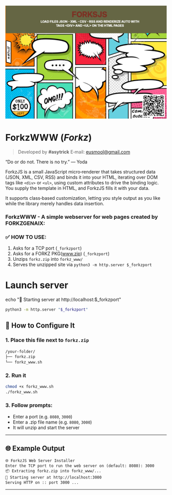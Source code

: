 ![FORKZJS](../../assets/forksjs.jpg)
# ForkzWWW (*Forkz*)

> Developed by **#asytrick**
> E‑mail: [eusmool@gmail.com](mailto:eusmool@gmail.com)

“Do or do not. There is no try.” — Yoda

ForkzJS is a small JavaScript micro‑renderer that takes structured data (JSON, XML, CSV, RSS) and binds it into your HTML, iterating over DOM tags like `<div>` or `<ul>`, using custom attributes to drive the binding logic. You supply the template in HTML, and ForkzJS fills it with your data.

It supports class‑based customization, letting you style output as you like while the library merely handles data insertion.

### ForkzWWW - A simple webserver for web pages created by FORKZGENAIX:

### ✅ HOW TO USE:

1. Asks for a TCP port (`_forkzport`)
2. Asks for a FORKZ PKG(www.zip) (`_forkzport`)
3. Unzips `forkz.zip` into `forkz_www/`
4. Serves the unzipped site via `python3 -m http.server $_forkzport`


# Launch server
echo "🚀 Starting server at http://localhost:$_forkzport"

```bash
python3 -m http.server "$_forkzport"
```

## 🧪 How to Configure It

### 1. Place this file next to `forkz.zip`

```bash
/your-folder/
├── forkz.zip
└── forkz_www.sh
```

### 2. Run it

```bash
chmod +x forkz_www.sh
./forkz_www.sh
```

### 3. Follow prompts:

* Enter a port (e.g. `8080`, `3000`)
* Enter a .zip file name (e.g. `8080`, `3000`)
* It will unzip and start the server

---

## 🌐 Example Output

```
🌐 ForkzJS Web Server Installer
Enter the TCP port to run the web server on (default: 8080): 3000
📦 Extracting forkz.zip into forkz_www/...
🚀 Starting server at http://localhost:3000
Serving HTTP on :: port 3000 ...
```

---

